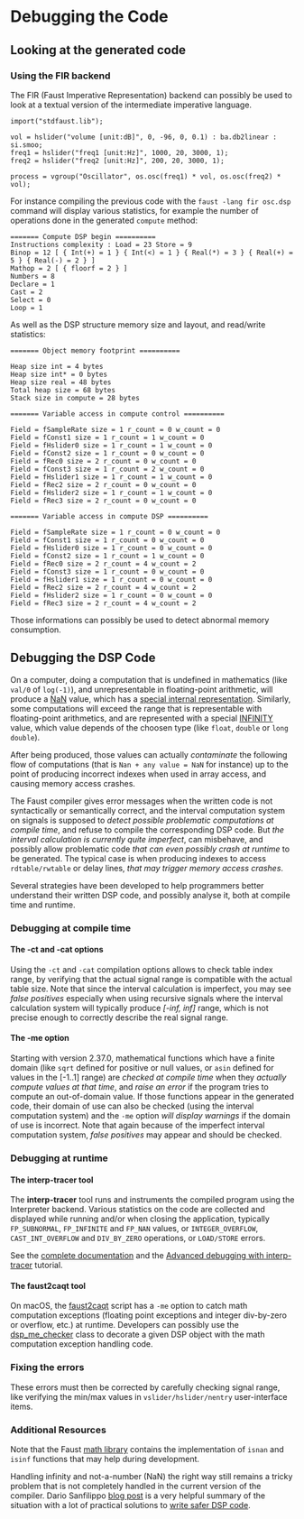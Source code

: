 # Debugging the Code

## Looking at the generated code 

### Using the FIR backend

The FIR (Faust Imperative Representation) backend can possibly be used to look at a textual version of the intermediate imperative language. 

```
import("stdfaust.lib");

vol = hslider("volume [unit:dB]", 0, -96, 0, 0.1) : ba.db2linear : si.smoo;
freq1 = hslider("freq1 [unit:Hz]", 1000, 20, 3000, 1);
freq2 = hslider("freq2 [unit:Hz]", 200, 20, 3000, 1);

process = vgroup("Oscillator", os.osc(freq1) * vol, os.osc(freq2) * vol);
```
For instance compiling the previous code with the `faust -lang fir osc.dsp` command will display various statistics, for example the number of operations done in the generated `compute` method:

```
======= Compute DSP begin ==========
Instructions complexity : Load = 23 Store = 9 
Binop = 12 [ { Int(+) = 1 } { Int(<) = 1 } { Real(*) = 3 } { Real(+) = 5 } { Real(-) = 2 } ] 
Mathop = 2 [ { floorf = 2 } ] 
Numbers = 8 
Declare = 1 
Cast = 2 
Select = 0 
Loop = 1
```
As well as the DSP structure memory size and layout, and read/write statistics:

```
======= Object memory footprint ==========

Heap size int = 4 bytes
Heap size int* = 0 bytes
Heap size real = 48 bytes
Total heap size = 68 bytes
Stack size in compute = 28 bytes

======= Variable access in compute control ==========

Field = fSampleRate size = 1 r_count = 0 w_count = 0
Field = fConst1 size = 1 r_count = 1 w_count = 0
Field = fHslider0 size = 1 r_count = 1 w_count = 0
Field = fConst2 size = 1 r_count = 0 w_count = 0
Field = fRec0 size = 2 r_count = 0 w_count = 0
Field = fConst3 size = 1 r_count = 2 w_count = 0
Field = fHslider1 size = 1 r_count = 1 w_count = 0
Field = fRec2 size = 2 r_count = 0 w_count = 0
Field = fHslider2 size = 1 r_count = 1 w_count = 0
Field = fRec3 size = 2 r_count = 0 w_count = 0

======= Variable access in compute DSP ==========

Field = fSampleRate size = 1 r_count = 0 w_count = 0
Field = fConst1 size = 1 r_count = 0 w_count = 0
Field = fHslider0 size = 1 r_count = 0 w_count = 0
Field = fConst2 size = 1 r_count = 1 w_count = 0
Field = fRec0 size = 2 r_count = 4 w_count = 2
Field = fConst3 size = 1 r_count = 0 w_count = 0
Field = fHslider1 size = 1 r_count = 0 w_count = 0
Field = fRec2 size = 2 r_count = 4 w_count = 2
Field = fHslider2 size = 1 r_count = 0 w_count = 0
Field = fRec3 size = 2 r_count = 4 w_count = 2
```

Those informations can possibly be used to detect abnormal memory consumption. 

## Debugging the DSP Code 

On a computer, doing a computation that is undefined in mathematics (like `val/0` of `log(-1)`), and unrepresentable in floating-point arithmetic, will produce a [NaN](https://en.wikipedia.org/wiki/NaN) value, which has a [special internal representation](https://en.cppreference.com/w/cpp/numeric/math/NAN). Similarly, some computations will exceed the range that is representable with floating-point arithmetics, and are represented with a special [INFINITY](https://en.cppreference.com/w/cpp/numeric/math/INFINITY) value, which value depends of the choosen type (like `float`, `double` or `long double`).

After being produced, those values can actually *contaminate* the following flow of computations (that is `Nan + any value = NaN` for instance) up to the point of producing incorrect indexes when used in array access, and causing memory access crashes.  

The Faust compiler gives error messages when the written code is not syntactically or semantically correct, and the interval computation system on signals is supposed to *detect possible problematic computations at compile time*, and refuse to compile the corresponding DSP code.  But *the interval calculation is currently quite imperfect*, can misbehave, and possibly allow problematic code *that can even possibly crash at runtime* to be generated. The typical case is when producing indexes to access `rdtable/rwtable` or delay lines, *that may trigger memory access crashes*.

Several strategies have been developed to help programmers better understand their written DSP code, and possibly analyse it, both at compile time and runtime.

### Debugging at compile time

#### The -ct and -cat options

Using the `-ct` and  `-cat` compilation options allows to check table index range, by verifying that the actual signal range is compatible with the actual table size. Note that since the interval calculation is  imperfect, you may see *false positives* especially when using recursive signals where the interval calculation system will typically produce *[-inf, inf]* range, which is not precise enough to correctly describe the real signal range. 

#### The -me option

Starting with version 2.37.0, mathematical functions which have a finite domain (like `sqrt` defined for positive or null values, or `asin` defined for values in the [-1..1] range) are *checked at compile time* when they *actually compute values at that time*, and *raise an error* if the program tries to compute an out-of-domain value.  If those functions appear in the generated code, their domain of use can also be checked (using the interval computation system) and  the `-me` option *will display warnings* if the domain of use is incorrect. Note that again because of the imperfect interval computation system, *false positives* may appear and should be checked.

### Debugging at runtime

#### The interp-tracer tool

The  **interp-tracer** tool runs and instruments the compiled program using the Interpreter backend. Various statistics on the code are collected and displayed while running and/or when closing the application, typically `FP_SUBNORMAL`, `FP_INFINITE` and `FP_NAN` values, or `INTEGER_OVERFLOW`, `CAST_INT_OVERFLOW`  and `DIV_BY_ZERO` operations, or `LOAD/STORE` errors. 

See the [complete documentation](https://github.com/grame-cncm/faust/tree/master-dev/tools/benchmark#interp-tracer) and the [Advanced debugging with interp-tracer](https://faustdoc.grame.fr/tutorials/debugging/) tutorial.

#### The faust2caqt tool

On macOS, the [faust2caqt](https://faustdoc.grame.fr/manual/tools/#faust2caqt) script has a `-me` option to catch math computation exceptions (floating point exceptions and integer div-by-zero or overflow, etc.) at runtime. Developers can possibly use the [dsp_me_checker](https://github.com/grame-cncm/faust/blob/master-dev/architecture/faust/dsp/dsp-checker.h#L42) class to decorate a given DSP object with the math computation exception handling code. 

### Fixing the errors

These errors must then be corrected by carefully checking signal range, like verifying the min/max values in `vslider/hslider/nentry` user-interface items. 

### Additional Resources 

Note that the Faust [math library](https://faustlibraries.grame.fr/libs/maths/) contains the implementation of `isnan` and `isinf`  functions that may help during development.

Handling infinity and not-a-number (NaN) the right way still remains a tricky problem that is not completely handled in the current version of the compiler. Dario Sanfilippo [blog post](https://www.dariosanfilippo.com/blog/2020/handling_inf_nan_values_in_faust_and_cpp/) is a very helpful summary of the situation with a lot of practical solutions to [write safer DSP code](https://github.com/dariosanfilippo/realfaust/blob/main/realfaust.lib).  

